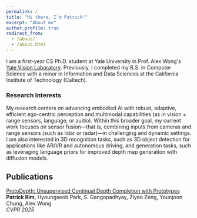 ```yaml
---
permalink: /
title: "Hi there, I'm Patrick!"
excerpt: "About me"
author_profile: true
redirect_from: 
  - /about/
  - /about.html
---
```


I am a first-year CS Ph.D. student at Yale University in Prof. Alex Wong's [Yale Vision Laboratory](https://vision.cs.yale.edu/). Previously, I completed my B.S. in Computer Science with a minor in Information and Data Sciences at the California Institute of Technology (Caltech).

### Research Interests
My research centers on advancing embodied AI with robust, adaptive, efficient ego-centric perception and multimodal capabilities (as in vision + range sensors, language, or audio).
Within this broader goal, my current work focuses on sensor fusion—that is, combining inputs from cameras and range sensors (such as lidar or radar)—in challenging and dynamic settings.
I am also interested in 3D recognition tasks, such as 3D object detection for applications like AR/VR and autonomous driving, and generation tasks, such as leveraging language priors for improved depth map generation with diffusion models.

## Publications

[ProtoDepth: Unsupervised Continual Depth Completion with Prototypes](https://vision.cs.yale.edu/)  
**Patrick Rim**, Hyoungseob Park, S. Gangopadhyay, Ziyao Zeng, Younjoon Chung, Alex Wong  
*CVPR 2025*
